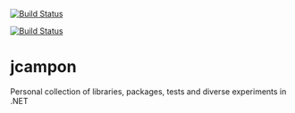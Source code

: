 [![Build Status](https://travis-ci.org/jcampon/jcampon.svg?branch=master)](https://travis-ci.org/jcampon/jcampon) 

[![Build Status](https://ci.appveyor.com/api/projects/status/github/jcampon/jcampon?branch=master&svg=true)](https://ci.appveyor.com/project/JesusCampon/jcampon)

# jcampon
Personal collection of libraries, packages, tests and diverse experiments in .NET

